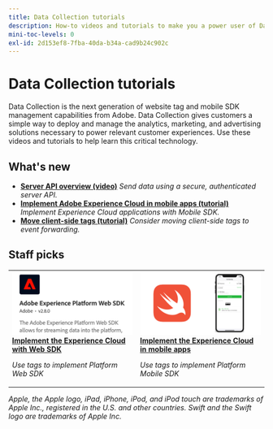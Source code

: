 ```yaml
---
title: Data Collection tutorials 
description: How-to videos and tutorials to make you a power user of Data Collection
mini-toc-levels: 0
exl-id: 2d153ef8-7fba-40da-b34a-cad9b24c902c
---
```

# Data Collection tutorials

Data Collection is the next generation of website tag and mobile SDK management capabilities from Adobe. Data Collection gives customers a simple way to deploy and manage the analytics, marketing, and advertising solutions necessary to power relevant customer experiences. Use these videos and tutorials to help learn this critical technology.

<div id="whats-new-section">

## What's new

* **[Server API overview (video)](server-api/overview.md)**
    *Send data using a secure, authenticated server API.*
* **[Implement Adobe Experience Cloud in mobile apps (tutorial)](https://experienceleague.adobe.com/docs/platform-learn/implement-mobile-sdk/overview.html)**
    *Implement Experience Cloud applications with Mobile SDK.*
* **[Move client-side tags (tutorial)](event-forwarding/consider-moving-tags.md)**
    *Consider moving client-side tags to event forwarding.*

</div>

<div id="recs-overview-body-1"></div>
<div id="recs-overview-body-2"></div>
<div id="recs-overview-body-3"></div>
<div id="recs-overview-body-4"></div>
<div id="recs-overview-body-5"></div>
<div id="recs-overview-body-6"></div>

<div id="staff-picks-section">

## Staff picks

<table>
<tr>
  <td>
    <a href="https://experienceleague.adobe.com/docs/platform-learn/implement-web-sdk/overview.html" target="_blank">
      <img alt="Implement Adobe Experience Cloud with Web SDK" src="assets/thumb_websdk.png" />
    </a>
    <div>
      <a href="https://experienceleague.adobe.com/docs/platform-learn/implement-web-sdk/overview.html" target="_blank">
    <strong>Implement the Experience Cloud with Web SDK</strong>
    </a>
    </div>
    <p>
    <em>Use tags to implement Platform Web SDK</em>
    <p>
  </td>
  <td>
    <a href="https://experienceleague.adobe.com/docs/platform-learn/implement-mobile-sdk/overview.html" target="_blank">
      <img alt="Implement in mobile apps" src="assets/thumb_swift.png" />
    </a>
    <div>
      <a href="https://experienceleague.adobe.com/docs/platform-learn/implement-mobile-sdk/overview.html" target="_blank">
    <strong>Implement the Experience Cloud in mobile apps</strong>
    </a>
    </div>
    <p>
    <em>Use tags to implement Platform Mobile SDK</em>
    <p>
  </td>
</tr>
</table>

</div>

*Apple, the Apple logo, iPad, iPhone, iPod, and iPod touch are trademarks of Apple Inc., registered in the U.S. and other countries. Swift and the Swift logo are trademarks of Apple Inc.*
